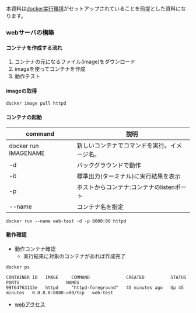 本資料は[docker実行環境](https://github.com/GitEngHar/GrowTheLatestTechnorogy/blob/main/docker-start.md)がセットアップされていることを前提とした資料になります。

### webサーバの構築
#### コンテナを作成する流れ
1. コンテナの元になるファイル(image)をダウンロード
1. imageを使ってコンテナを作成
1. 動作テスト

#### imageの取得

```
docker image pull httpd
```

#### コンテナの起動
| command | 説明 |
| - | - |
| docker run IMAGENAME | 新しいコンテナでコマンドを実行。イメージ名。 | 
| -d | バックグラウンドで動作 | 
| -it | 標準出力(ターミナル)に実行結果を表示 |
| -p | ホストからコンテナ:コンテナのlistenポート | 
| --name| コンテナ名を指定 |

```
docker run --name web-test -d -p 8080:80 httpd
```

#### 動作確認
- 動作コンテナ確認
  - 実行結果に対象のコンテナがあれば作成完了 
```
docker ps

CONTAINER ID   IMAGE     COMMAND              CREATED          STATUS          PORTS                  NAMES
99f64763113e   httpd     "httpd-foreground"   45 minutes ago   Up 45 minutes   0.0.0.0:8080->80/tcp   web-test
```
- [webアクセス](http://127.0.0.1:8080/)